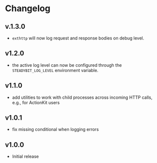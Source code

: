 # Changelog

## v.1.3.0

 - `exthttp` will now log request and response bodies on debug level.

## v1.2.0

 - the active log level can now be configured through the `STEADYBIT_LOG_LEVEL` environment variable.

## v1.1.0

 - add utilities to work with child processes across incoming HTTP calls, e.g., for ActionKit users

## v1.0.1
 
 - fix missing conditional when logging errors

## v1.0.0

 - Initial release